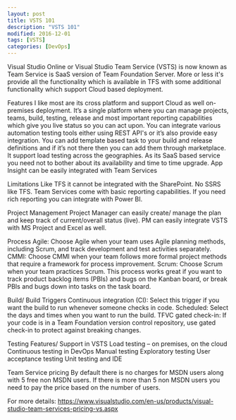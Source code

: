 ```yaml
---
layout: post
title: VSTS 101
description: "VSTS 101"
modified: 2016-12-01
tags: [VSTS]
categories: [DevOps]
---     
```


Visual Studio Online or Visual Studio Team Service (VSTS) is now known as Team Service is SaaS version of Team Foundation Server. More or less it's provide all the functionality which is available in TFS with some additional functionality which support Cloud based deployment.

Features I like most are
        its cross platform and support Cloud as well on-premises deployment.
        It’s a single platform where you can manage projects, teams, build, testing, release and most important reporting capabilities which give you live status so you can act upon.
        You can integrate various automation testing tools either using REST API's or it’s also provide easy integration.
        You can add template based task to your build and release definitions and if it’s not there then you can add them through marketplace.
        It support load testing across the geographies.
        As its SaaS based service you need not to bother about its availability and time to time upgrade.
        App Insight can be easily integrated with Team Services

Limitations
        Like TFS it cannot be integrated with the SharePoint.
        No SSRS like TFS. Team Services come with basic reporting capabilities. If you need rich reporting you can integrate with Power BI.

Project Management
        Project Manager can easily create/ manage the plan and keep track of current/overall status (live).
        PM can easily integrate VSTS with MS Project and Excel as well.

Process
        Agile: Choose Agile when your team uses Agile planning methods, including Scrum, and track development and test activities separately.
        CMMI: Choose CMMI when your team follows more formal project methods that require a framework for process improvement.
        Scrum: Choose Scrum when your team practices Scrum. This process works great if you want to track product backlog items (PBIs) and bugs on the Kanban board, or break PBIs and bugs down into tasks on the task board.

Build/ Build Triggers
        Continuous integration (CI): Select this trigger if you want the build to run whenever someone checks in code. 
        Scheduled: Select the days and times when you want to run the build.
        TFVC gated check-in: If your code is in a Team Foundation version control repository, use gated check-in to protect against breaking changes.

Testing Features/ Support in VSTS
        Load testing – on premises, on the cloud
        Continuous testing in DevOps
        Manual testing
        Exploratory testing
        User acceptance testing
        Unit testing and IDE

Team Service pricing
         By default there is no charges for MSDN users along with 5 free non MSDN users. If there is more than 5 non MSDN users you need to pay the price based on the number of users.

For more details: https://www.visualstudio.com/en-us/products/visual-studio-team-services-pricing-vs.aspx